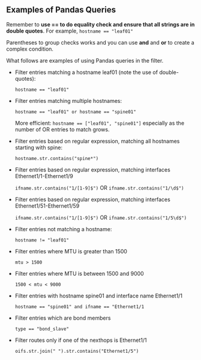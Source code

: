 ## Examples of Pandas Queries

Remember to __use == to do equality check and ensure that all strings are in double quotes__. For example, 
```hostname == "leaf01"```

Parentheses to group checks works and you can use __and__ and __or__ to create a complex condition.

What follows are examples of using Pandas queries in the filter. 

* Filter entries matching a hostname leaf01 (note the use of double-quotes):
    
	```hostname == "leaf01"```

* Filter entries matching multiple hostnames:

    ```hostname == "leaf01" or hostname == "spine01"```

    More efficient: ```hostname == ["leaf01", "spine01"]``` especially as the number of OR entries to match grows.
	
* Filter entries based on regular expression, matching all hostnames starting with spine:

	```hostname.str.contains("spine*")```

* Filter entries based on regular expression, matching interfaces Ethernet1/1-Ethernet1/9

	```ifname.str.contains("1/[1-9]$")``` OR ```ifname.str.contains("1/\d$")```

* Filter entries based on regular expression, matching interfaces Ethernet1/51-Ethernet1/59

	```ifname.str.contains("1/[1-9]$")``` OR ```ifname.str.contains("1/5\d$")```

* Filter entries not matching a hostname:

    ```hostname != "leaf01"```

* Filter entries where MTU is greater than 1500

    ```mtu > 1500```
	
* Filter entries where MTU is between 1500 and 9000

	```1500 < mtu < 9000```
	
* Filter entries with hostname spine01 and interface name Ethernet1/1

	```hostname == "spine01" and ifname == "Ethernet1/1```
	
* Filter entries which are bond members

	```type == "bond_slave"```
	
* Filter routes only if one of the nexthops is Ethernet1/1

	```oifs.str.join(" ").str.contains("Ethernet1/5")```
